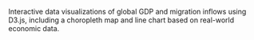 Interactive data visualizations of global GDP and migration inflows using D3.js, including a choropleth map and line chart based on real-world economic data.



